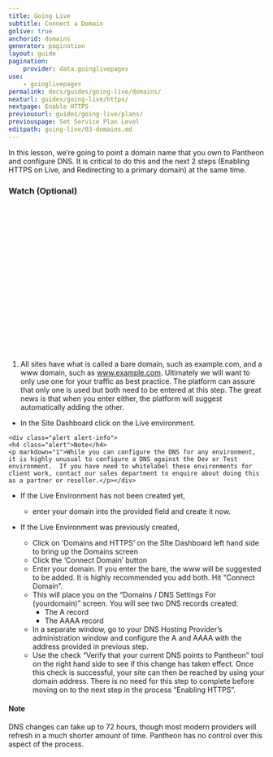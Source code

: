 ```yaml
---
title: Going Live
subtitle: Connect a Domain
golive: true
anchorid: domains
generator: pagination
layout: guide
pagination:
    provider: data.goinglivepages
use:
    - goinglivepages
permalink: docs/guides/going-live/domains/
nexturl: guides/going-live/https/
nextpage: Enable HTTPS
previousurl: guides/going-live/plans/
previouspage: Set Service Plan Level
editpath: going-live/03-domains.md
---
```

In this lesson, we’re going to point a domain name that you own to Pantheon and configure DNS. It is critical to do this and the next 2 steps (Enabling HTTPS on Live, and Redirecting to a primary domain) at the same time.

<div class="panel panel-video panel-guide" id="accordion">
  <div class="panel-heading panel-video-heading">
    <a class="accordion-toggle panel-video-title collapsed" data-toggle="collapse" data-parent="#accordion" data-proofer-ignore data-target="#select-plan"><h3 class="panel-title panel-video-title" style="cursor:pointer;"><span style="line-height:.9" class="glyphicons glyphicons-facetime-video"></span> Watch (Optional)</h3></a>
  </div>
  <div id="select-plan" class="collapse" style="padding:10px;">
    <script src="//fast.wistia.com/embed/medias/6fvbeowg58.jsonp" async></script><script src="//fast.wistia.com/assets/external/E-v1.js" async></script><div class="wistia_responsive_padding" style="padding:56.25% 0 0 0;position:relative;"><div class="wistia_responsive_wrapper" style="height:100%;left:0;position:absolute;top:0;width:100%;"><div class="wistia_embed wistia_async_6fvbeowg58 videoFoam=true" style="height:100%;width:100%">&nbsp;</div></div></div>
  </div>
</div>

1. All sites have what is called a bare domain, such as example.com, and a www domain, such as www.example.com.  Ultimately we will want to only use one for your traffic as best practice.  The platform can assure that only one is used but both need to be entered at this step.  The great news is that when you enter either, the platform will suggest automatically adding the other.

  *  In the Site Dashboard click on the Live environment.  

    <div class="alert alert-info">
    <h4 class="alert">Note</h4>
    <p markdown="1">While you can configure the DNS for any environment, it is highly unusual to configure a DNS against the Dev or Test environment.  If you have need to whitelabel these environments for client work, contact our sales department to enquire about doing this as a partner or reseller.</p></div>

  * If the Live Environment has not been created yet,

      * enter your domain into the provided field and create it now.

  * If the Live Environment was previously created,
      * Click on ‘Domains and HTTPS’ on the SIte Dashboard left hand side to bring up the Domains screen
      * Click the ‘Connect Domain’ button
      * Enter your domain.  If you enter the bare, the www will be suggested to be added.  It is highly recommended you add both. Hit “Connect Domain”.
      * This will place you on the “Domains / DNS Settings For (yourdomain)” screen.  You will see two DNS records created:
          * The A record
          * The AAAA record
      * In a separate window, go to your DNS Hosting Provider’s administration window and configure the A and AAAA with the address provided in previous step.
      * Use the check “Verify that your current DNS points to Pantheon” tool on the right hand side to see if this change has taken effect. Once this check is successful, your site can then be reached by using your domain address.  There is no need for this step to complete before moving on to the next step in the process “Enabling HTTPS”.

<div class="alert alert-info">
<h4 class="info">Note</h4>
<p markdown="1">DNS changes can take up to 72 hours, though most modern providers will refresh in a much shorter amount of time. Pantheon has no control over this aspect of the process.</p>
</div>
